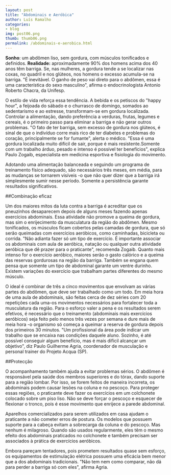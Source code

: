 ```yaml
---
layout: post
title: "Abdominais e Aeróbica"
author: Luís Ramalho
categories: 
- blog
img: post06.png
thumb: thumb06.png
permalink: /abdominais-e-aerobica.html
---
```


<strong>Sonho</strong>: um abdômen liso, sem gordura, com músculos tonificados e definidos. <strong>Realidade:</strong> aproximadamente 90% dos homens acima dos 40 anos têm barriga. Se, nas mulheres, a gordura tende a se localizar nas coxas, no quadril e nos glúteos, nos homens o excesso acumula-se na barriga. "É inevitável. O ganho de peso vai direto para o abdômen, essa é uma característica do sexo masculino", afirma o endocrinologista Antonio Roberto Chacra, da Unifesp.

O estilo de vida reforça essa tendência. A bebida e os petiscos do "happy hour", a feijoada do sábado e o churrasco de domingo, somados ao sedentarismo e ao estresse, transformam-se em gordura localizada. Controlar a alimentação, dando preferência a verduras, frutas, legumes e cereais, é o primeiro passo para eliminar a barriga e não gerar outros problemas. "O fato de ter barriga, sem excesso de gordura nos glúteos, é sinal de que o indivíduo corre mais rico de ter diabetes e problemas do coração, principalmente se for fumante", alerta o médico. "Essa é uma gordura localizada muito difícil de sair, porque é mais resistente.Somente com um trabalho árduo, pesado e intenso é possível ter benefícios", explica Paulo Zogaib, especialista em medicina esportiva e fisiologia do movimento.
 
Adotando uma alimentação balanceada e seguindo um programa de treinamento físico adequado, são necessários três meses, em média, para as mudanças se tornarem visíveis -o que não quer dizer que a barriga irá simplesmente sumir nesse período. Somente a persistência garante resultados significativos.
 
##Combinação eficaz
 
Um dos maiores mitos da luta contra a barriga é acreditar que os pneuzinhos desaparecem depois de alguns meses fazendo apenas exercícios abdominais. Essa atividade não promove a queima de gordura, mas sim o enrijecimento da musculatura da região do abdômen. Mesmo tonificados, os músculos ficam cobertos pelas camadas de gordura, que só serão queimadas com exercícios aeróbicos, como caminhadas, bicicleta ou corrida.
"Não adianta fazer só um tipo de exercício. É importante associar os abdominais com aula de aeróbica, natação ou qualquer outra atividade aeróbica que dê prazer para o praticante", recomenda Zogaib. Quanto mais intenso for o exercício aeróbico, maiores serão o gasto calórico e a queima das reservas gordurosas na região da barriga.
Também se engana quem pensa que somente um tipo de abdominal garante um ventre durinho. Existem variações do exercício que trabalham partes diferentes do mesmo músculo.

O ideal é combinar de três a cinco movimentos que envolvam as várias partes do abdômen, que deve ser trabalhado como um todo. Em meia hora de uma aula de abdominais, são feitas cerca de dez séries com 20 repetições cada uma-os movimentos necessários para fortalecer toda a musculatura da região.
Para o esforço valer a pena e os resultados serem efetivos, é necessário que o treinamento (abdominais mais exercícios aeróbicos) seja feito pelo menos três vezes por semana e dure mais de meia hora -o organismo só começa a queimar a reserva de gordura depois dos primeiros 30 minutos. "Um profissional da área pode indicar um trabalho que se encaixa nas condições daquele aluno. Sozinho, é até possível conseguir algum benefício, mas é mais difícil alcançar um objetivo", diz Paulo Guilherme Agria, coordenador de musculação e personal trainer do Projeto Acqua (SP).
 
##Protecção
 
O acompanhamento também ajuda a evitar problemas sérios. O abdômen é responsável pela saúde dos membros superiores e do tórax, dando suporte para a região lombar. Por isso, se forem feitos de maneira incorreta, os abdominais podem causar lesões na coluna e no pescoço.
Para proteger essas regiões, o praticante deve fazer os exercícios em um colchonete colocado sobre um piso liso. Não se deve forçar o pescoço e esquecer de flexionar o tronco, pois é esse movimento que enrijece a parede abdominal.

Aparelhos comercializados para serem utilizados em casa ajudam o praticante a não cometer erros de postura. Os modelos que possuem suporte para a cabeça evitam a sobrecarga da coluna e do pescoço. Mas nenhum é milagroso. Quando são usados regularmente, eles têm o mesmo efeito dos abdominais praticados no colchonete e também precisam ser associados à prática de exercícios aeróbicos.

Embora pareçam tentadores, pois prometem resultados quase sem esforço, os equipamentos de estimulação elétrica possuem uma eficácia bem menor que a dos abdominais tradicionais. "Não tem nem como comparar, não dá para perder a barriga só com eles", afirma Agria.
